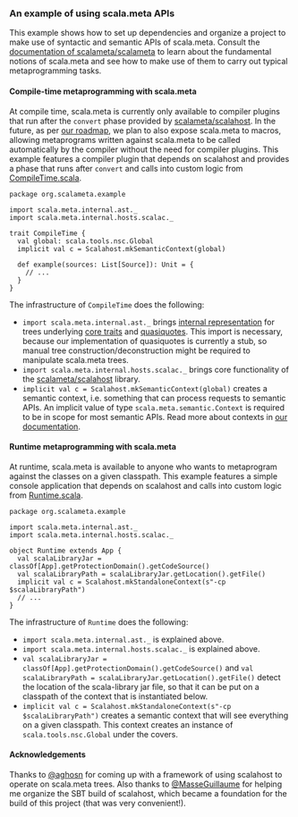 ### An example of using scala.meta APIs

This example shows how to set up dependencies and organize a project to make use of syntactic and semantic APIs of scala.meta. Consult the [documentation of scalameta/scalameta](https://github.com/scalameta/scalameta/blob/master/README.md) to learn about the fundamental notions of scala.meta and see how to make use of them to carry out typical metaprogramming tasks.

#### Compile-time metaprogramming with scala.meta

At compile time, scala.meta is currently only available to compiler plugins that run after the `convert` phase provided by [scalameta/scalahost](https://github.com/scalameta/scalahost). In the future, as per [our roadmap](https://github.com/scalameta/scalameta/blob/master/docs/roadmap.md), we plan to also expose scala.meta to macros, allowing metaprograms written against scala.meta to be called automatically by the compiler without the need for compiler plugins. This example features a compiler plugin that depends on scalahost and provides a phase that runs after `convert` and calls into custom logic from [CompileTime.scala](https://github.com/scalameta/example/blob/master/compiletime/src/main/scala/org/scalameta/example/CompileTime.scala).

```
package org.scalameta.example

import scala.meta.internal.ast._
import scala.meta.internal.hosts.scalac._

trait CompileTime {
  val global: scala.tools.nsc.Global
  implicit val c = Scalahost.mkSemanticContext(global)

  def example(sources: List[Source]): Unit = {
    // ...
  }
}
```

The infrastructure of `CompileTime` does the following:
  * `import scala.meta.internal.ast._` brings [internal representation](https://github.com/scalameta/scalameta/blob/master/scalameta/src/main/scala/scala/meta/Trees.scala#70) for trees underlying [core traits](https://github.com/scalameta/scalameta/blob/master/scalameta/src/main/scala/scala/meta/Trees.scala) and [quasiquotes](https://github.com/scalameta/scalameta/blob/master/scalameta/src/main/scala/scala/meta/package.scala). This import is necessary, because our implementation of  quasiquotes is currently a stub, so manual tree construction/deconstruction might be required to manipulate scala.meta trees.
  * `import scala.meta.internal.hosts.scalac._` brings core functionality of the [scalameta/scalahost](https://github.com/scalameta/scalahost) library.
  * `implicit val c = Scalahost.mkSemanticContext(global)` creates a semantic context, i.e. something that can process requests to semantic APIs. An implicit value of type `scala.meta.semantic.Context` is required to be in scope for most semantic APIs. Read more about contexts in [our documentation](https://github.com/scalameta/scalameta/blob/master/README.md).

#### Runtime metaprogramming with scala.meta

At runtime, scala.meta is available to anyone who wants to metaprogram against the classes on a given classpath. This example features a simple console application that depends on scalahost and calls into custom logic from [Runtime.scala](https://github.com/scalameta/example/blob/master/runtime/src/main/scala/org/scalameta/example/Runtime.scala).

```
package org.scalameta.example

import scala.meta.internal.ast._
import scala.meta.internal.hosts.scalac._

object Runtime extends App {
  val scalaLibraryJar = classOf[App].getProtectionDomain().getCodeSource()
  val scalaLibraryPath = scalaLibraryJar.getLocation().getFile()
  implicit val c = Scalahost.mkStandaloneContext(s"-cp $scalaLibraryPath")
  // ...
}
```

The infrastructure of `Runtime` does the following:
  * `import scala.meta.internal.ast._` is explained above.
  * `import scala.meta.internal.hosts.scalac._` is explained above.
  * `val scalaLibraryJar = classOf[App].getProtectionDomain().getCodeSource()` and `val scalaLibraryPath = scalaLibraryJar.getLocation().getFile()` detect the location of the scala-library jar file, so that it can be put on a classpath of the context that is instantiated below.
  * `implicit val c = Scalahost.mkStandaloneContext(s"-cp $scalaLibraryPath")` creates a semantic context that will see everything on a given classpath. This context creates an instance of `scala.tools.nsc.Global` under the covers.

#### Acknowledgements

Thanks to [@aghosn](https://github.com/aghosn) for coming up with a framework of using scalahost to operate on scala.meta trees. Also thanks to [@MasseGuillaume](https://github.com/MasseGuillaume) for helping me organize the SBT build of scalahost, which became a foundation for the build of this project (that was very convenient!).